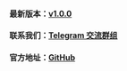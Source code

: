 #### 最新版本：[v1.0.0](https://github.com/ycyw/mymp/releases/tag/1.0.0)
#### 联系我们：[Telegram 交流群组](https://t.me/myminerproxy)
#### 官方地址：[GitHub](https://github.com/ycyw/mymp)
